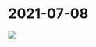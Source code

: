 # 2021-07-08

<image-container>
  <img preview="0" src="http://wangleant.com/turtle-images-thumbnail/IMG_20210708_084105.jpg"/>
</image-container>